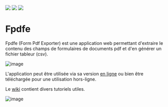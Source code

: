 <a href="https://degrangem.github.io/Fpdfe/"><img src="https://badgen.net/badge/Fpdfe/Version%20en%20ligne/d50000?icon=github"></a>
<a href="https://github.com/DegrangeM/Fpdfe/wiki"><img src="https://badgen.net/badge/Fpdfe/Wiki/d50000?icon=wiki"></a>
<a href="https://degrangem.github.io/Fodte/"><img src="https://badgen.net/badge/Fodte/Alternative (.odt)/0f81c1?icon=github"></a>


# Fpdfe

Fpdfe (Form Pdf Exporter) est une application web permettant d'extraire le contenu des champs de formulaires de documents pdf et d'en générer un fichier tableur (csv).

![image](https://user-images.githubusercontent.com/53106394/113876471-1199c980-97b8-11eb-8c27-d97bd518a945.png)

L'application peut être utilisée via sa version [en ligne](https://degrangem.github.io/Fpdfe/) ou bien être téléchargée pour une utilisation hors-ligne.

Le [wiki](https://github.com/DegrangeM/Fpdfe/wiki) contient divers tutoriels utiles.

![image](https://user-images.githubusercontent.com/53106394/113881516-ca620780-97bc-11eb-844e-7151e3a0ba22.png)

